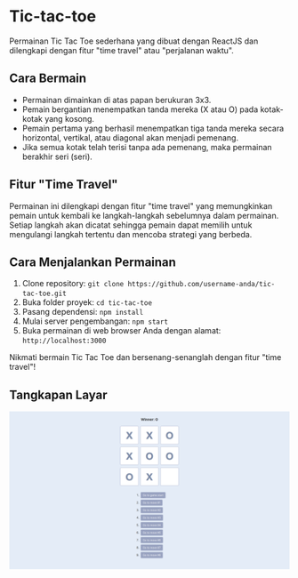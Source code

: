 # Tic-tac-toe

Permainan Tic Tac Toe sederhana yang dibuat dengan ReactJS dan dilengkapi dengan fitur "time travel" atau "perjalanan waktu".

## Cara Bermain

- Permainan dimainkan di atas papan berukuran 3x3.
- Pemain bergantian menempatkan tanda mereka (X atau O) pada kotak-kotak yang kosong.
- Pemain pertama yang berhasil menempatkan tiga tanda mereka secara horizontal, vertikal, atau diagonal akan menjadi pemenang.
- Jika semua kotak telah terisi tanpa ada pemenang, maka permainan berakhir seri (seri).

## Fitur "Time Travel"

Permainan ini dilengkapi dengan fitur "time travel" yang memungkinkan pemain untuk kembali ke langkah-langkah sebelumnya dalam permainan. Setiap langkah akan dicatat sehingga pemain dapat memilih untuk mengulangi langkah tertentu dan mencoba strategi yang berbeda.

## Cara Menjalankan Permainan

1. Clone repository: `git clone https://github.com/username-anda/tic-tac-toe.git`
2. Buka folder proyek: `cd tic-tac-toe`
3. Pasang dependensi: `npm install`
4. Mulai server pengembangan: `npm start`
5. Buka permainan di web browser Anda dengan alamat: `http://localhost:3000`

Nikmati bermain Tic Tac Toe dan bersenang-senanglah dengan fitur "time travel"!

## Tangkapan Layar

![Screenshoot](src/tictactoe.png)

